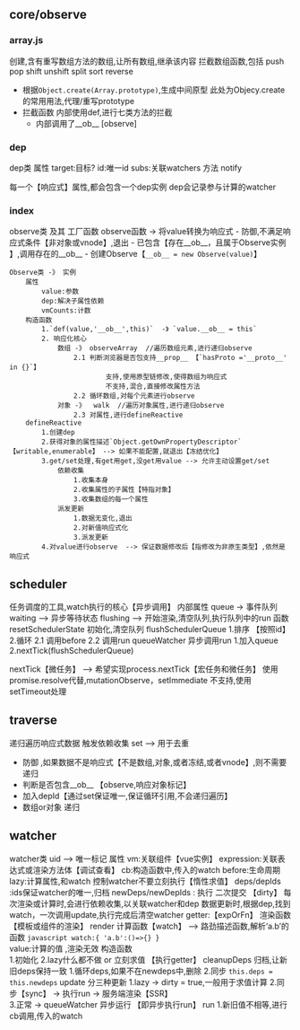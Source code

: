 ## core/observe

### array.js
创建,含有重写数组方法的数组,让所有数组,继承该内容
拦截数组函数,包括
    push
    pop
    shift
    unshift
    split
    sort
    reverse 


- 根据`Object.create(Array.prototype)`,生成中间原型
    此处为Objecy.create的常用用法,代理/重写prototype
- 拦截函数
    内部使用def,进行七类方法的拦截
    - 内部调用了__ob__ [observe]

### dep
dep类
    属性
        target:目标?
        id:唯一id
        subs:关联watchers
    方法
        notify    

每一个【响应式】属性,都会包含一个dep实例
dep会记录参与计算的watcher

### index
observe类 及其 工厂函数
    observe函数 -> 将value转换为响应式 
        - 防御,不满足响应式条件【非对象或vnode】,退出
        - 已包含【存在__ob__，且属于Observe实例 】,调用存在的__ob__
        - 创建Observe【`__ob__ = new Observe(value)`】
        
    Observe类 -》 实例
        属性
            value:参数
            dep:解决子属性依赖
            vmCounts:计数
        构造函数
            1.`def(value,'__ob__',this)`  -》 `value.__ob__ = this`
            2. 响应化核心
                数组 -》 observeArray  //遍历数组元素,进行递归observe
                    2.1 判断浏览器是否包支持__prop__ 【`hasProto ='__proto__'  in {}`】
                            支持,使用原型链修改,使得数组为响应式
                            不支持,混合,直接修改属性方法
                    2.2 循环数组,对每个元素进行observe    
                对象 -》  walk  //遍历对象属性,进行递归observe
                    2.3 对属性,进行defineReactive 
        defineReactive 
            1.创建dep
            2.获得对象的属性描述`Object.getOwnPropertyDescriptor` 【writable,enumerable】 --> 如果不能配置,就退出【冻结优化】
            3.get/set处理,有get用get,没get用value --> 允许主动设置get/set
                依赖收集
                    1.收集本身
                    2.收集属性的子属性【特指对象】
                    3.收集数组的每一个属性
                派发更新
                    1.数据无变化,退出
                    2.对新值响应式化
                    3.派发更新
            4.对value进行observe  --> 保证数据修改后【指修改为非原生类型】,依然是响应式
## scheduler
任务调度的工具,watch执行的核心【异步调用】
    内部属性
        queue  -> 事件队列
        waiting  --> 异步等待状态
        flushing --> 开始渲染,清空队列,执行队列中的run
    函数
        resetSchedulerState 初始化,清空队列
        flushSchedulerQueue
            1.排序 【按照id】
            2.循环
                2.1 调用before
                2.2 调用run
        queueWatcher 异步调用run
            1.加入queue
            2.nextTick(flushSchedulerQueue)

nextTick【微任务】 --> 希望实现process.nextTick【宏任务和微任务】
    使用promise.resolve代替,mutationObserve，setImmediate
    不支持,使用setTimeout处理
            
## traverse
递归遍历响应式数据 触发依赖收集
    set --> 用于去重
- 防御 ,如果数据不是响应式【不是数组,对象,或者冻结,或者vnode】,则不需要递归   
- 判断是否包含__ob__ 【observe,响应对象标记】
- 加入depId【通过set保证唯一,保证循环引用,不会递归遍历】
- 数组or对象 递归
## watcher
watcher类
    uid --> 唯一标记
    属性
        vm:关联组件【vue实例】
        expression:关联表达式或渲染方法体【调试查看】
        cb:构造函数中,传入的watch
        before:生命周期
        lazy:计算属性,和watch  控制watcher不要立刻执行【惰性求值】
        deps/depIds :ids保证watcher的唯一,归档
        newDeps/newDepIds : 执行
            二次提交 【dirty】
                每次渲染或计算时,会进行依赖收集,以关联watcher和dep
                数据更新时,根据dep,找到watch，一次调用update,执行完成后清空watcher
        getter:【expOrFn】
            渲染函数【模板或组件的渲染】
                render
            计算函数【watch】  --> 路劲描述函数,解析‘a.b’的函数
                ```javascript
                    watch:{
                        'a.b':()=>{}
                    }
                ```    
        value:计算的值  ,渲染无效
    构造函数    
        1.初始化
        2.lazy什么都不做 or 立刻求值 【执行getter】
    cleanupDeps 归档,让新旧deps保持一致
        1.循环deps,如果不在newdeps中,删除
        2.同步 `this.deps = this.newdeps`
    update 分三种更新
        1.lazy  -> dirty = true,一般用于求值计算
        2.同步【sync】 -> 执行run -> 服务端渲染【SSR】  
        3.正常 -> queueWatcher 异步运行 【即异步执行run】
    run 
        1.新旧值不相等,进行cb调用,传入的watch